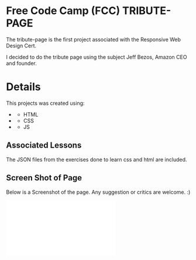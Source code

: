 # Free Code Camp (FCC) TRIBUTE-PAGE
The tribute-page is the first project associated with the Responsive Web Design Cert.

I decided to do the tribute page using the subject Jeff Bezos, Amazon CEO and founder.

# Details
This projects was created using:
* - HTML
* - CSS
* - JS

## Associated Lessons
The JSON files from the exercises done to learn css and html are included.

## Screen Shot of Page
Below is a Screenshot of the page. Any suggestion or critics are welcome. :)

![Screenshot of the Page](index.pdf)
